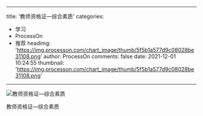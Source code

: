 
---
title: '教师资格证—综合素质'
categories: 
 - 学习
 - ProcessOn
 - 推荐
headimg: 'https://img.processon.com/chart_image/thumb/5f5b1a577d9c08028be31108.png'
author: ProcessOn
comments: false
date: 2021-12-01 10:24:55
thumbnail: 'https://img.processon.com/chart_image/thumb/5f5b1a577d9c08028be31108.png'
---

<div>   
<img class="thumb" alt="教师资格证—综合素质" src="https://img.processon.com/chart_image/thumb/5f5b1a577d9c08028be31108.png" referrerpolicy="no-referrer">
<p>教师资格证—综合素质</p>  
</div>
            